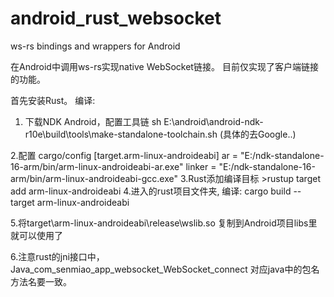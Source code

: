 # android_rust_websocket
ws-rs bindings and wrappers for Android

在Android中调用ws-rs实现native WebSocket链接。
目前仅实现了客户端链接的功能。

首先安装Rust。
编译:
1. 下载NDK Android，配置工具链
    sh E:\android\android-ndk-r10e\build\tools\make-standalone-toolchain.sh
    (具体的去Google..)

2.配置 cargo/config
    [target.arm-linux-androideabi]
    ar = "E:/ndk-standalone-16-arm/bin/arm-linux-androideabi-ar.exe"
    linker = "E:/ndk-standalone-16-arm/bin/arm-linux-androideabi-gcc.exe"
3.Rust添加编译目标
    >rustup target add arm-linux-androideabi
4.进入的rust项目文件夹, 编译:
    cargo build --target arm-linux-androideabi

5.将target\arm-linux-androideabi\release\wslib.so 复制到Android项目libs里就可以使用了

6.注意rust的jni接口中，Java_com_senmiao_app_websocket_WebSocket_connect 对应java中的包名方法名要一致。
    
    
 
   
   
